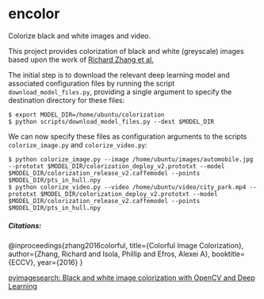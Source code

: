# encolor
Colorize black and white images and video.

This project provides colorization of black and white (greyscale) images based 
upon the work of [Richard Zhang et al.](https://richzhang.github.io/colorization/)

The initial step is to download the relevant deep learning model and associated 
configuration files by running the script `download_model_files.py`, providing a 
single argument to specify the destination directory for these files:
```
$ export MODEL_DIR=/home/ubuntu/colorization
$ python scripts/download_model_files.py --dest $MODEL_DIR
```
We can now specify these files as configuration arguments to the scripts 
`colorize_image.py` and `colorize_video.py`:
```
$ python colorize_image.py --image /home/ubuntu/images/automobile.jpg --prototxt $MODEL_DIR/colorization_deploy_v2.prototxt --model $MODEL_DIR/colorization_release_v2.caffemodel --points $MODEL_DIR/pts_in_hull.npy
$ python colorize_video.py --video /home/ubuntu/video/city_park.mp4 --prototxt $MODEL_DIR/colorization_deploy_v2.prototxt --model $MODEL_DIR/colorization_release_v2.caffemodel --points $MODEL_DIR/pts_in_hull.npy
```

##### Citations:


@inproceedings{zhang2016colorful,
  title={Colorful Image Colorization},
  author={Zhang, Richard and Isola, Phillip and Efros, Alexei A},
  booktitle={ECCV},
  year={2016}
}

[pyimagesearch: Black and white image colorization with OpenCV and Deep Learning](https://www.pyimagesearch.com/2019/02/25/black-and-white-image-colorization-with-opencv-and-deep-learning/)

